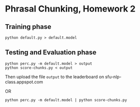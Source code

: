 
# Phrasal Chunking, Homework 2

## Training phase

    python default.py > default.model

## Testing and Evaluation phase

    python perc.py -m default.model > output
    python score-chunks.py < output

Then upload the file `output` to the leaderboard on sfu-nlp-class.appspot.com

OR

    python perc.py -m default.model | python score-chunks.py

